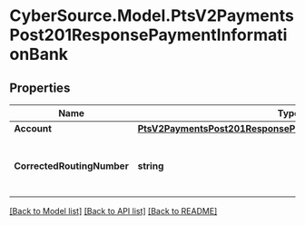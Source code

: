 # CyberSource.Model.PtsV2PaymentsPost201ResponsePaymentInformationBank
## Properties

Name | Type | Description | Notes
------------ | ------------- | ------------- | -------------
**Account** | [**PtsV2PaymentsPost201ResponsePaymentInformationBankAccount**](PtsV2PaymentsPost201ResponsePaymentInformationBankAccount.md) |  | [optional] 
**CorrectedRoutingNumber** | **string** | The description for this field is not available. | [optional] 

[[Back to Model list]](../README.md#documentation-for-models) [[Back to API list]](../README.md#documentation-for-api-endpoints) [[Back to README]](../README.md)

